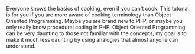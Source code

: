 Everyone knows the basics of cooking, even if you can't cook. This tutorial is for you if you are more aware of cooking terminology than Object Oriented Programming. Maybe you are brand new to PHP, or maybe you only really know procedural coding in PHP.  Object Oriented Programming can be very daunting to those not familiar with the concepts, my goal is to make it much less daunting by using analogies that almost anyone can understand.
